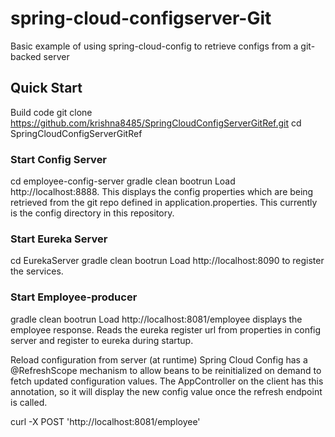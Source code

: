 # spring-cloud-configserver-Git

Basic example of using spring-cloud-config to retrieve configs from a git-backed server


## Quick Start

Build code
git clone https://github.com/krishna8485/SpringCloudConfigServerGitRef.git
cd SpringCloudConfigServerGitRef

### Start Config Server

cd employee-config-server
gradle clean bootrun
Load http://localhost:8888. This displays the config properties which are being retrieved from the git repo defined in application.properties. This currently is the config directory in this repository.

### Start Eureka Server

cd EurekaServer
gradle clean bootrun
Load http://localhost:8090 to register the services.

### Start Employee-producer

gradle clean bootrun
Load http://localhost:8081/employee displays the employee response. Reads the eureka register url from properties in config server and register to eureka during startup.

Reload configuration from server (at runtime)
Spring Cloud Config has a @RefreshScope mechanism to allow beans to be reinitialized on demand to fetch updated configuration values. The AppController on the client has this annotation, so it will display the new config value once the refresh endpoint is called.

curl -X POST 'http://localhost:8081/employee'
